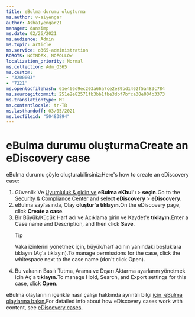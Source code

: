 ```yaml
---
title: eBulma durumu oluşturma
ms.author: v-aiyengar
author: AshaIyengar21
manager: dansimp
ms.date: 02/26/2021
ms.audience: Admin
ms.topic: article
ms.service: o365-administration
ROBOTS: NOINDEX, NOFOLLOW
localization_priority: Normal
ms.collection: Adm_O365
ms.custom:
- "3200003"
- "7221"
ms.openlocfilehash: 61e466d9ec203a66a7ce2e89bd1462f5a483c784
ms.sourcegitcommit: 251e2e82571fb3bb1fbe3dbf7bfca30e004b3373
ms.translationtype: MT
ms.contentlocale: tr-TR
ms.lasthandoff: 03/05/2021
ms.locfileid: "50483894"
---
```

# <a name="create-an-ediscovery-case"></a><span data-ttu-id="8a953-102">eBulma durumu oluşturma</span><span class="sxs-lookup"><span data-stu-id="8a953-102">Create an eDiscovery case</span></span>

<span data-ttu-id="8a953-103">eBulma durumu şöyle oluşturabilirsiniz:</span><span class="sxs-lookup"><span data-stu-id="8a953-103">Here's how to create an eDiscovery case:</span></span>

1. <span data-ttu-id="8a953-104">Güvenlik Ve [Uyumluluk & gidin ve](https://go.microsoft.com/fwlink/p/?linkid=2077143) **eBulma eKbul'ı**  >  **seçin.**</span><span class="sxs-lookup"><span data-stu-id="8a953-104">Go to the [Security & Compliance Center](https://go.microsoft.com/fwlink/p/?linkid=2077143) and select **eDiscovery** > **eDiscovery**.</span></span>
1. <span data-ttu-id="8a953-105">eBulma sayfasında, Olay **oluştur'a tıklayın.**</span><span class="sxs-lookup"><span data-stu-id="8a953-105">On the eDiscovery page, click **Create a case**.</span></span>
1. <span data-ttu-id="8a953-106">Bir Büyük/Küçük Harf adı ve Açıklama girin ve Kaydet'e **tıklayın.**</span><span class="sxs-lookup"><span data-stu-id="8a953-106">Enter a Case name and Description, and then click **Save**.</span></span>
    > [!TIP]
    ><span data-ttu-id="8a953-107">Vaka izinlerini yönetmek için, büyük/harf adının yanındaki boşluklara tıklayın (Aç'a tıklayın).</span><span class="sxs-lookup"><span data-stu-id="8a953-107">To manage permissions for the case, click the whitespace next to the case name (don't click Open).</span></span>
1. <span data-ttu-id="8a953-108">Bu vakanın Basılı Tutma, Arama ve Dışarı Aktarma ayarlarını yönetmek için Aç'a **tıklayın.**</span><span class="sxs-lookup"><span data-stu-id="8a953-108">To manage Hold, Search, and Export settings for this case, click **Open**.</span></span>

<span data-ttu-id="8a953-109">eBulma olaylarının içerikle nasıl çalışıı hakkında ayrıntılı bilgi [için, eBulma olaylarına bakın.](https://go.microsoft.com/fwlink/?linkid=2101589)</span><span class="sxs-lookup"><span data-stu-id="8a953-109">For detailed info about how eDiscovery cases work with content, see [eDiscovery cases](https://go.microsoft.com/fwlink/?linkid=2101589).</span></span>
